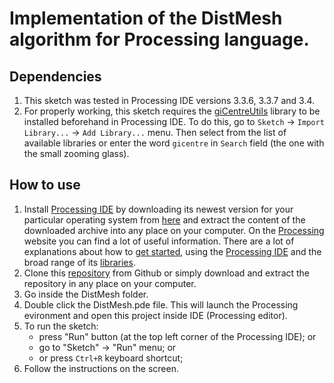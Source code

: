 Implementation of the DistMesh algorithm for Processing language.
===


## Dependencies
1. This sketch was tested in Processing IDE versions 3.3.6, 3.3.7 and 3.4.
2. For properly working, this sketch requires the [giCentreUtils](https://www.gicentre.net/utils) library to be installed beforehand in 
Processing IDE. To do this, go to `Sketch` -> `Import Library...` -> `Add Library...` menu. Then select from the list of available libraries or enter the word `gicentre` in `Search` field (the one with the small zooming glass).

## How to use
1. Install [Processing IDE](www.processing.org) by downloading its newest version for your particular operating system from [here](https://www.processing.org/download/) and extract the content of the downloaded archive into any place on your computer.
On the [Processing](www.processing.org) website you can find a lot of useful information. There are a lot of explanations about how to [get started](https://www.processing.org/tutorials/), using the [Processing IDE](https://www.processing.org/reference/environment/) and the broad range of its [libraries](https://www.processing.org/reference/libraries/).
2. Clone this [repository](https://github.com/ivanshuba/DistMeshProcessing) from Github or simply download and extract the repository in any place on your computer.
3. Go inside the DistMesh folder.
4. Double click the DistMesh.pde file. This will launch the Processing evironment and open this project inside IDE (Processing editor). 
5. To run the sketch:
   - press "Run" button (at the top left corner of the Processing IDE);
    or  
   - go to "Sketch" -> "Run" menu;
    or
   -  or press `Ctrl+R` keyboard shortcut;
6. Follow the instructions on the screen.

